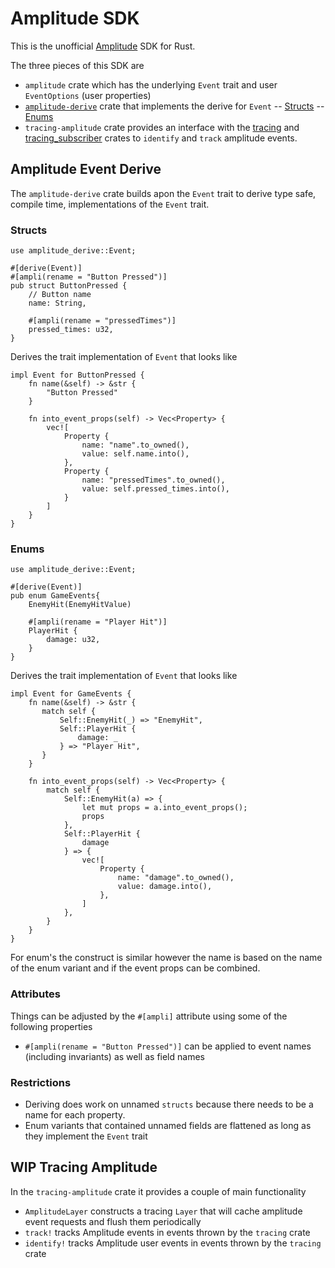# Amplitude SDK

This is the unofficial [Amplitude](https://amplitude.com/) SDK for Rust.

The three pieces of this SDK are

- `amplitude` crate which has the underlying `Event` trait and user `EventOptions` (user properties)
- [`amplitude-derive`](#amplitude-event-derive) crate that implements the derive for `Event`
  -- [Structs](#structs)
  -- [Enums](#enums)
- `tracing-amplitude` crate provides an interface with the [tracing](https://docs.rs/tracing/latest/tracing/) and [tracing_subscriber](https://docs.rs/tracing-subscriber/latest/tracing_subscriber/) crates to `identify` and `track` amplitude events.

## Amplitude Event Derive

The `amplitude-derive` crate builds apon the `Event` trait to derive type safe, compile time, implementations of the `Event` trait.

### Structs

```
use amplitude_derive::Event;

#[derive(Event)]
#[ampli(rename = "Button Pressed")]
pub struct ButtonPressed {
    // Button name
    name: String,

    #[ampli(rename = "pressedTimes")]
    pressed_times: u32,
}

```

Derives the trait implementation of `Event` that looks like

```
impl Event for ButtonPressed {
    fn name(&self) -> &str {
        "Button Pressed"
    }

    fn into_event_props(self) -> Vec<Property> {
        vec![
            Property {
                name: "name".to_owned(),
                value: self.name.into(),
            },
            Property {
                name: "pressedTimes".to_owned(),
                value: self.pressed_times.into(),
            }
        ]
    }
}
```

### Enums

```
use amplitude_derive::Event;

#[derive(Event)]
pub enum GameEvents{
    EnemyHit(EnemyHitValue)

    #[ampli(rename = "Player Hit")]
    PlayerHit {
        damage: u32,
    }
}

```

Derives the trait implementation of `Event` that looks like

```
impl Event for GameEvents {
    fn name(&self) -> &str {
       match self {
           Self::EnemyHit(_) => "EnemyHit",
           Self::PlayerHit {
               damage: _
           } => "Player Hit",
       }
    }

    fn into_event_props(self) -> Vec<Property> {
        match self {
            Self::EnemyHit(a) => {
                let mut props = a.into_event_props();
                props
            },
            Self::PlayerHit {
                damage
            } => {
                vec![
                    Property {
                        name: "damage".to_owned(),
                        value: damage.into(),
                    },
                ]
            },
        }
    }
}
```

For enum's the construct is similar however the name is based on the name of the enum variant and if the event props can be combined.

### Attributes

Things can be adjusted by the `#[ampli]` attribute using some of the following properties

- `#[ampli(rename = "Button Pressed")]` can be applied to event names (including invariants) as well as field names

### Restrictions

- Deriving does work on unnamed `structs` because there needs to be a name for each property.
- Enum variants that contained unnamed fields are flattened as long as they implement the `Event` trait

## WIP Tracing Amplitude

In the `tracing-amplitude` crate it provides a couple of main functionality

- `AmplitudeLayer` constructs a tracing `Layer` that will cache amplitude event requests and flush them periodically
- `track!` tracks Amplitude events in events thrown by the `tracing` crate
- `identify!` tracks Amplitude user events in events thrown by the `tracing` crate
